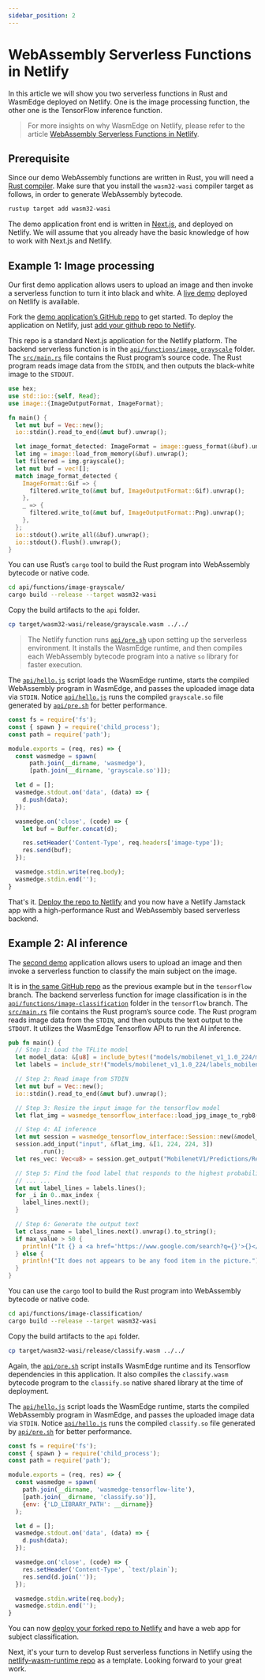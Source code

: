 ```yaml
---
sidebar_position: 2
---
```


# WebAssembly Serverless Functions in Netlify

In this article we will show you two serverless functions in Rust and WasmEdge deployed on Netlify. One is the image processing function, the other one is the TensorFlow inference function.

> For more insights on why WasmEdge on Netlify, please refer to the article [WebAssembly Serverless Functions in Netlify](https://www.secondstate.io/articles/netlify-wasmedge-webassembly-rust-serverless/).

## Prerequisite

Since our demo WebAssembly functions are written in Rust, you will need a [Rust compiler](https://www.rust-lang.org/tools/install). Make sure that you install the `wasm32-wasi` compiler target as follows, in order to generate WebAssembly bytecode.

```bash
rustup target add wasm32-wasi
```

The demo application front end is written in [Next.js](https://nextjs.org/), and deployed on Netlify. We will assume that you already have the basic knowledge of how to work with Next.js and Netlify.

## Example 1: Image processing

Our first demo application allows users to upload an image and then invoke a serverless function to turn it into black and white. A [live demo](https://60fe22f9ff623f0007656040--reverent-hodgkin-dc1f51.netlify.app/) deployed on Netlify is available.

Fork the [demo application’s GitHub repo](https://github.com/second-state/netlify-wasm-runtime) to get started. To deploy the application on Netlify, just [add your github repo to Netlify](https://www.netlify.com/blog/2016/09/29/a-step-by-step-guide-deploying-on-netlify/).

This repo is a standard Next.js application for the Netlify platform. The backend serverless function is in the [`api/functions/image_grayscale`](https://github.com/second-state/netlify-wasm-runtime/tree/main/api/functions/image-grayscale) folder. The [`src/main.rs`](https://github.com/second-state/netlify-wasm-runtime/blob/main/api/functions/image-grayscale/src/main.rs) file contains the Rust program’s source code. The Rust program reads image data from the `STDIN`, and then outputs the black-white image to the `STDOUT`.

```rust
use hex;
use std::io::{self, Read};
use image::{ImageOutputFormat, ImageFormat};

fn main() {
  let mut buf = Vec::new();
  io::stdin().read_to_end(&mut buf).unwrap();

  let image_format_detected: ImageFormat = image::guess_format(&buf).unwrap();
  let img = image::load_from_memory(&buf).unwrap();
  let filtered = img.grayscale();
  let mut buf = vec![];
  match image_format_detected {
    ImageFormat::Gif => {
      filtered.write_to(&mut buf, ImageOutputFormat::Gif).unwrap();
    },
    _ => {
      filtered.write_to(&mut buf, ImageOutputFormat::Png).unwrap();
    },
  };
  io::stdout().write_all(&buf).unwrap();
  io::stdout().flush().unwrap();
}
```

You can use Rust’s `cargo` tool to build the Rust program into WebAssembly bytecode or native code.

```bash
cd api/functions/image-grayscale/
cargo build --release --target wasm32-wasi 
```

Copy the build artifacts to the `api` folder.

```bash
cp target/wasm32-wasi/release/grayscale.wasm ../../
```

> The Netlify function runs [`api/pre.sh`](https://github.com/second-state/netlify-wasm-runtime/blob/main/api/pre.sh) upon setting up the serverless environment. It installs the WasmEdge runtime, and then compiles each WebAssembly bytecode program into a native `so` library for faster execution.

The [`api/hello.js`](https://github.com/second-state/netlify-wasm-runtime/blob/main/api/hello.js) script loads the WasmEdge runtime, starts the compiled WebAssembly program in WasmEdge, and passes the uploaded image data via `STDIN`. Notice [`api/hello.js`](https://github.com/second-state/netlify-wasm-runtime/blob/main/api/hello.js) runs the compiled `grayscale.so` file generated by [`api/pre.sh`](https://github.com/second-state/netlify-wasm-runtime/blob/main/api/pre.sh) for better performance.

```javascript
const fs = require('fs');
const { spawn } = require('child_process');
const path = require('path');

module.exports = (req, res) => {
  const wasmedge = spawn(
      path.join(__dirname, 'wasmedge'), 
      [path.join(__dirname, 'grayscale.so')]);

  let d = [];
  wasmedge.stdout.on('data', (data) => {
    d.push(data);
  });

  wasmedge.on('close', (code) => {
    let buf = Buffer.concat(d);

    res.setHeader('Content-Type', req.headers['image-type']);
    res.send(buf);
  });

  wasmedge.stdin.write(req.body);
  wasmedge.stdin.end('');
}
```

That's it. [Deploy the repo to Netlify](https://www.netlify.com/blog/2016/09/29/a-step-by-step-guide-deploying-on-netlify/) and you now have a Netlify Jamstack app with a high-performance Rust and WebAssembly based serverless backend.

## Example 2: AI inference

The [second demo](https://60ff7e2d10fe590008db70a9--reverent-hodgkin-dc1f51.netlify.app/) application allows users to upload an image and then invoke a serverless function to classify the main subject on the image.

It is in [the same GitHub repo](https://github.com/second-state/netlify-wasm-runtime/tree/tensorflow) as the previous example but in the `tensorflow` branch. The backend serverless function for image classification is in the [`api/functions/image-classification`](https://github.com/second-state/netlify-wasm-runtime/tree/tensorflow/api/functions/image-classification) folder in the `tensorflow` branch.  The [`src/main.rs`](https://github.com/second-state/netlify-wasm-runtime/blob/tensorflow/api/functions/image-classification/src/main.rs) file contains the Rust program’s source code. The Rust program reads image data from the `STDIN`, and then outputs the text output to the `STDOUT`. It utilizes the WasmEdge Tensorflow API to run the AI inference.

```rust
pub fn main() {
  // Step 1: Load the TFLite model
  let model_data: &[u8] = include_bytes!("models/mobilenet_v1_1.0_224/mobilenet_v1_1.0_224_quant.tflite");
  let labels = include_str!("models/mobilenet_v1_1.0_224/labels_mobilenet_quant_v1_224.txt");

  // Step 2: Read image from STDIN
  let mut buf = Vec::new();
  io::stdin().read_to_end(&mut buf).unwrap();

  // Step 3: Resize the input image for the tensorflow model
  let flat_img = wasmedge_tensorflow_interface::load_jpg_image_to_rgb8(&buf, 224, 224);

  // Step 4: AI inference
  let mut session = wasmedge_tensorflow_interface::Session::new(&model_data, wasmedge_tensorflow_interface::ModelType::TensorFlowLite);
  session.add_input("input", &flat_img, &[1, 224, 224, 3])
         .run();
  let res_vec: Vec<u8> = session.get_output("MobilenetV1/Predictions/Reshape_1");

  // Step 5: Find the food label that responds to the highest probability in res_vec
  // ... ...
  let mut label_lines = labels.lines();
  for _i in 0..max_index {
    label_lines.next();
  }

  // Step 6: Generate the output text
  let class_name = label_lines.next().unwrap().to_string();
  if max_value > 50 {
    println!("It {} a <a href='https://www.google.com/search?q={}'>{}</a> in the picture", confidence.to_string(), class_name, class_name);
  } else {
    println!("It does not appears to be any food item in the picture.");
  }
}
```

You can use the `cargo` tool to build the Rust program into WebAssembly bytecode or native code.

```bash
cd api/functions/image-classification/
cargo build --release --target wasm32-wasi
```

Copy the build artifacts to the `api` folder.

```bash
cp target/wasm32-wasi/release/classify.wasm ../../
```

Again, the [`api/pre.sh`](https://github.com/second-state/netlify-wasm-runtime/blob/tensorflow/api/pre.sh) script installs WasmEdge runtime and its Tensorflow dependencies in this application. It also compiles the `classify.wasm` bytecode program to the `classify.so` native shared library at the time of deployment.

The [`api/hello.js`](https://github.com/second-state/netlify-wasm-runtime/blob/tensorflow/api/hello.js) script loads the WasmEdge runtime, starts the compiled WebAssembly program in WasmEdge, and passes the uploaded image data via `STDIN`. Notice [`api/hello.js`](https://github.com/second-state/netlify-wasm-runtime/blob/tensorflow/api/hello.js) runs the compiled `classify.so` file generated by [`api/pre.sh`](https://github.com/second-state/netlify-wasm-runtime/blob/tensorflow/api/pre.sh) for better performance.

```javascript
const fs = require('fs');
const { spawn } = require('child_process');
const path = require('path');

module.exports = (req, res) => {
  const wasmedge = spawn(
    path.join(__dirname, 'wasmedge-tensorflow-lite'),
    [path.join(__dirname, 'classify.so')],
    {env: {'LD_LIBRARY_PATH': __dirname}}
  );

  let d = [];
  wasmedge.stdout.on('data', (data) => {
    d.push(data);
  });

  wasmedge.on('close', (code) => {
    res.setHeader('Content-Type', `text/plain`);
    res.send(d.join(''));
  });

  wasmedge.stdin.write(req.body);
  wasmedge.stdin.end('');
}
```

You can now [deploy your forked repo to Netlify](https://www.netlify.com/blog/2016/09/29/a-step-by-step-guide-deploying-on-netlify/) and have a web app for subject classification.

Next, it's your turn to develop Rust serverless functions in Netlify using the [netlify-wasm-runtime repo](https://github.com/second-state/netlify-wasm-runtime) as a template. Looking forward to your great work.
